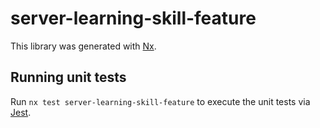 # server-learning-skill-feature

This library was generated with [Nx](https://nx.dev).

## Running unit tests

Run `nx test server-learning-skill-feature` to execute the unit tests via [Jest](https://jestjs.io).
